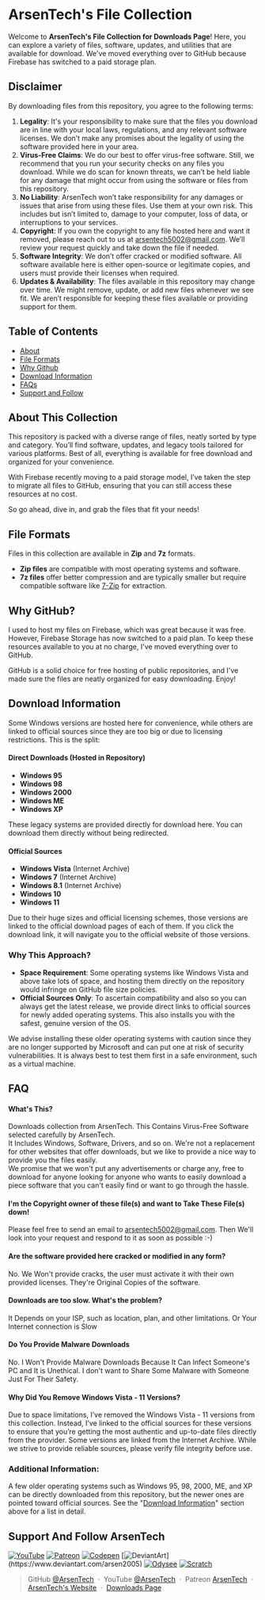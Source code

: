 # ArsenTech's File Collection
Welcome to **ArsenTech's File Collection for Downloads Page**! Here, you can explore a variety of files, software, updates, and utilities that are available for download. We've moved everything over to GitHub because Firebase has switched to a paid storage plan.

## Disclaimer
By downloading files from this repository, you agree to the following terms:
1. **Legality**: It's your responsibility to make sure that the files you download are in line with your local laws, regulations, and any relevant software licenses. We don’t make any promises about the legality of using the software provided here in your area.
2. **Virus-Free Claims**: We do our best to offer virus-free software. Still, we recommend that you run your security checks on any files you download. While we do scan for known threats, we can’t be held liable for any damage that might occur from using the software or files from this repository.
3. **No Liability**: ArsenTech won’t take responsibility for any damages or issues that arise from using these files. Use them at your own risk. This includes but isn’t limited to, damage to your computer, loss of data, or interruptions to your services.
4. **Copyright**: If you own the copyright to any file hosted here and want it removed, please reach out to us at arsentech5002@gmail.com. We’ll review your request quickly and take down the file if needed.
5. **Software Integrity**: We don’t offer cracked or modified software. All software available here is either open-source or legitimate copies, and users must provide their licenses when required.
6. **Updates & Availability**: The files available in this repository may change over time. We might remove, update, or add new files whenever we see fit. We aren’t responsible for keeping these files available or providing support for them.

## Table of Contents
- [About](#about-this-collection)
- [File Formats](#file-formats)
- [Why Github](#why-github)
- [Download Information](#download-information)
- [FAQs](#faq)
- [Support and Follow](#support-and-follow-arsentech)

## About This Collection
This repository is packed with a diverse range of files, neatly sorted by type and category. You’ll find software, updates, and legacy tools tailored for various platforms. Best of all, everything is available for free download and organized for your convenience.

With Firebase recently moving to a paid storage model, I’ve taken the step to migrate all files to GitHub, ensuring that you can still access these resources at no cost.

So go ahead, dive in, and grab the files that fit your needs!

## File Formats
Files in this collection are available in **Zip** and **7z** formats. 
- **Zip files** are compatible with most operating systems and software.
- **7z files** offer better compression and are typically smaller but require compatible software like [7-Zip](https://www.7-zip.org/) for extraction.

## Why GitHub?
I used to host my files on Firebase, which was great because it was free. However, Firebase Storage has now switched to a paid plan. To keep these resources available to you at no charge, I've moved everything over to GitHub.

GitHub is a solid choice for free hosting of public repositories, and I've made sure the files are neatly organized for easy downloading. Enjoy!

## Download Information
Some Windows versions are hosted here for convenience, while others are linked to official sources since they are too big or due to licensing restrictions. This is the split:

#### **Direct Downloads (Hosted in Repository)**
- **Windows 95**
- **Windows 98**
- **Windows 2000**
- **Windows ME**
- **Windows XP**

These legacy systems are provided directly for download here. You can download them directly without being redirected.
#### **Official Sources**
- **Windows Vista** (Internet Archive)
- **Windows 7** (Internet Archive)
- **Windows 8.1** (Internet Archive)
- **Windows 10**
- **Windows 11**

Due to their huge sizes and official licensing schemes, those versions are linked to the official download pages of each of them. If you click the download link, it will navigate you to the official website of those versions.
### Why This Approach?
- **Space Requirement**: Some operating systems like Windows Vista and above take lots of space, and hosting them directly on the repository would infringe on GitHub file size policies.
- **Official Sources Only**: To ascertain compatibility and also so you can always get the latest release, we provide direct links to official sources for newly added operating systems. This also installs you with the safest, genuine version of the OS.

We advise installing these older operating systems with caution since they are no longer supported by Microsoft and can put one at risk of security vulnerabilities. It is always best to test them first in a safe environment, such as a virtual machine.

## FAQ
#### What's This?
Downloads collection from ArsenTech. This Contains Virus-Free Software selected carefully by ArsenTech.<br>It Includes Windows, Software, Drivers, and so on. We're not a replacement for other websites that offer downloads, but we like to provide a nice way to provide you the files easily.<br> We promise that we won't put any advertisements or charge any, free to download for anyone looking for anyone who wants to easily download a piece software that you can't easily find or want to go through the hassle.
#### I'm the Copyright owner of these file(s) and want to Take These File(s) down!
Please feel free to send an email to arsentech5002@gmail.com. Then We'll look into your request and respond to it as soon as possible :-)
#### Are the software provided here cracked or modified in any form?
No. We Won't provide cracks, the user must activate it with their own provided licenses. They're Original Copies of the software.
#### Downloads are too slow. What's the problem?
It Depends on your ISP, such as location, plan, and other limitations. Or Your Internet connection is Slow
#### Do You Provide Malware Downloads
No. I Won't Provide Malware Downloads Because It Can Infect Someone's PC and It is Unethical. I don't want to Share Some Malware with Someone Just For Their Safety.
#### Why Did You Remove Windows Vista - 11 Versions?
Due to space limitations, I’ve removed the Windows Vista - 11 versions from this collection. Instead, I’ve linked to the official sources for these versions to ensure that you’re getting the most authentic and up-to-date files directly from the provider. Some versions are linked from the Internet Archive. While we strive to provide reliable sources, please verify file integrity before use.

### Additional Information:
A few older operating systems such as Windows 95, 98, 2000, ME, and XP can be directly downloaded from this repository, but the newer ones are pointed toward official sources. See the "[Download Information](#download-information)" section above for a list in detail.

## Support And Follow ArsenTech
[![YouTube](https://img.shields.io/badge/ArsenTech%20-222222.svg?&style=for-the-badge&logo=YouTube&logoColor=%23FF0000)](https://www.youtube.com/channel/UCrtH0g6NE8tW5VIEgDySYtg)
[![Patreon](https://img.shields.io/badge/-ArsenTech-222222?style=for-the-badge&logo=patreon&logoColor=white)](https://www.patreon.com/arsentech)
[![Codepen](https://img.shields.io/badge/-ArsenJS-222222?style=for-the-badge&logo=codepen&logoColor=white)](https://codepen.io/ArsenJS)
[![DeviantArt](https://img.shields.io/badge/-Arsen2005-222222?style=for-the-badge&logo=deviantart&logoColor=05cc46")](https://www.deviantart.com/arsen2005)
[![Odysee](https://img.shields.io/badge/-ArsenTech-222222?style=for-the-badge&logo=odysee&logoColor=FA9626)](https://odysee.com/@ArsenTech)
[![Scratch](https://img.shields.io/badge/-ArsenTech-222222?style=for-the-badge&logo=scratch&logoColor=orange)](https://scratch.mit.edu/users/ArsenTech/)

> GitHub [@ArsenTech](https://github.com/ArsenTech) &nbsp;&middot;&nbsp;
> YouTube [@ArsenTech](https://youtube.com/@ArsenTech) &nbsp;&middot;&nbsp;
> Patreon [ArsenTech](https://www.patreon.com/ArsenTech) &nbsp;&middot;&nbsp;
> [ArsenTech's Website](https://arsentech.github.io) &nbsp;&middot;&nbsp;
> [Downloads Page](https://arsentech.github.io/downloads)
